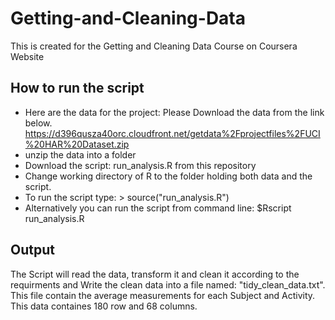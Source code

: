 # Getting-and-Cleaning-Data
This is created for the Getting and Cleaning Data Course on Coursera Website
## How to run the script
* Here are the data for the project: Please Download the data from the link below.
https://d396qusza40orc.cloudfront.net/getdata%2Fprojectfiles%2FUCI%20HAR%20Dataset.zip 
* unzip the data into a folder
* Download the script: run_analysis.R  from this repository
* Change working directory of R to the folder holding both data and the script.
* To run the script type:  > source("run_analysis.R") 
* Alternatively you can run the script from command line: $Rscript run_analysis.R

## Output
The Script will read the data, transform it and clean it according to the requirments and Write the clean data into a file named: "tidy_clean_data.txt". This file contain the average measurements for each Subject and Activity. This data containes 180 row and 68 columns. 




